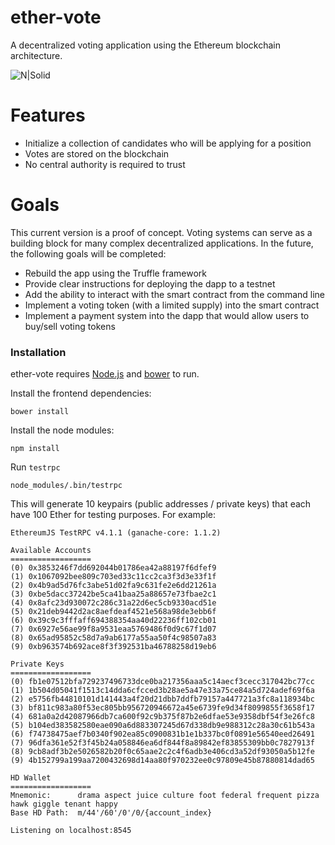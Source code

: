 # ether-vote 
A decentralized voting application using the Ethereum blockchain architecture.

![N|Solid](http://i.imgur.com/OvMxSwt.png)  

# Features

  - Initialize a collection of candidates who will be applying for a position
  - Votes are stored on the blockchain
  - No central authority is required to trust

# Goals

This current version is a proof of concept. Voting systems can serve as a building block for many complex decentralized applications. In the future, the following goals will be completed:
* Rebuild the app using the Truffle framework
* Provide clear instructions for deploying the dapp to a testnet
* Add the ability to interact with the smart contract from the command line
* Implement a voting token (with a limited supply) into the smart contract
* Implement a payment system into the dapp that would allow users to buy/sell voting tokens


### Installation

ether-vote requires [Node.js](https://nodejs.org/) and [bower](https://bower.io/) to run.

Install the frontend dependencies:

```
bower install
```

Install the node modules:

```
npm install
```

Run `testrpc`

```
node_modules/.bin/testrpc
```

This will generate 10 keypairs (public addresses / private keys) that each have 100 Ether for testing purposes. For example:

```
EthereumJS TestRPC v4.1.1 (ganache-core: 1.1.2)

Available Accounts
==================
(0) 0x3853246f7dd692044b01786ea42a88197f6dfef9
(1) 0x1067092bee809c703ed33c11cc2ca3f3d3e33f1f
(2) 0x4b9ad5d76fc3abe51d02fa9c631fe2e6dd21261a
(3) 0xbe5dacc37242be5ca41baa25a88657e73fbae2c1
(4) 0x8afc23d930072c286c31a22d6ec5cb9330acd51e
(5) 0x21deb9442d2ac8aefdeaf4521e568a98de3ebb6f
(6) 0x39c9c3fffaff694388354aa40d22236ff102cb01
(7) 0x6927e56ae99f8a9531eaa5769486f0d9c67f1d07
(8) 0x65ad95852c58d7a9ab6177a55aa50f4c98507a83
(9) 0xb963574b692ace8f3f392531ba46788258d19eb6

Private Keys
==================
(0) fb1e07512bfa729237496733dce0ba217356aaa5c14aecf3cecc317042bc77cc
(1) 1b504d05041f1513c14dda6cfcced3b28ae5a47e33a75ce84a5d724adef69f6a
(2) e5756fb44810101d141443a4f20d21dbb7ddfb79157a447721a3fc8a118934bc
(3) bf811c983a80f53ec805bb956720946672a45e6739fe9d34f8099855f3658f17
(4) 681a0a2d42087966db7ca600f92c9b375f87b2e6dfae53e9358dbf54f3e26fc8
(5) b104ed383582580eae090a6d883307245d67d338db9e988312c28a30c61b543a
(6) f74738475aef7b0340f902ea85c0900831b1e1b337bc0f0891e56540eed26491
(7) 96dfa361e52f3f45b24a058846ea6df844f8a89842ef83855309bb0c7827913f
(8) 9cb8adf3b2e5026582b20f0c65aae2c2c4f6adb3e406cd3a52df93050a5b12fe
(9) 4b152799a199aa7200432698d14aa80f970232ee0c97809e45b87880814dad65

HD Wallet
==================
Mnemonic:      drama aspect juice culture foot federal frequent pizza hawk giggle tenant happy
Base HD Path:  m/44'/60'/0'/0/{account_index}

Listening on localhost:8545
```

